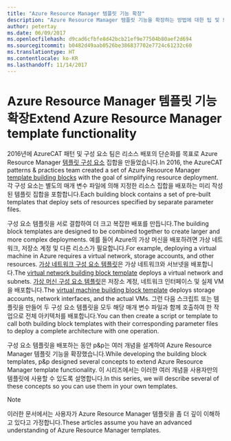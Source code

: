 ```yaml
---
title: "Azure Resource Manager 템플릿 기능 확장"
description: "Azure Resource Manager 템플릿 기능을 확장하는 방법에 대한 팁 및 트릭 설명"
author: petertay
ms.date: 06/09/2017
ms.openlocfilehash: d9cad6cfbfe8d42bcb21ef9e77504b80aef2d694
ms.sourcegitcommit: b0482d49aab0526be386837702e7724c61232c60
ms.translationtype: HT
ms.contentlocale: ko-KR
ms.lasthandoff: 11/14/2017
---
```

# <a name="extend-azure-resource-manager-template-functionality"></a><span data-ttu-id="65a2c-103">Azure Resource Manager 템플릿 기능 확장</span><span class="sxs-lookup"><span data-stu-id="65a2c-103">Extend Azure Resource Manager template functionality</span></span>

<span data-ttu-id="65a2c-104">2016년에 AzureCAT 패턴 및 구성 요소 팀은 리소스 배포의 단순화를 목표로 Azure Resource Manager [템플릿 구성 요소](https://github.com/mspnp/template-building-blocks/wiki) 집합을 만들었습니다.</span><span class="sxs-lookup"><span data-stu-id="65a2c-104">In 2016, the AzureCAT patterns & practices team created a set of Azure Resource Manager [template building blocks](https://github.com/mspnp/template-building-blocks/wiki) with the goal of simplifying resource deployment.</span></span> <span data-ttu-id="65a2c-105">각 구성 요소는 별도의 매개 변수 파일에 의해 지정한 리소스 집합을 배포하는 미리 작성된 템플릿 집합을 포함합니다.</span><span class="sxs-lookup"><span data-stu-id="65a2c-105">Each building block contains a set of pre-built templates that deploy sets of resources specified by separate parameter files.</span></span>

<span data-ttu-id="65a2c-106">구성 요소 템플릿을 서로 결합하여 더 크고 복잡한 배포를 만듭니다.</span><span class="sxs-lookup"><span data-stu-id="65a2c-106">The building block templates are designed to be combined together to create larger and more complex deployments.</span></span> <span data-ttu-id="65a2c-107">예를 들어 Azure의 가상 머신을 배포하려면 가상 네트워크, 저장소 계정 및 다른 리소스가 필요합니다.</span><span class="sxs-lookup"><span data-stu-id="65a2c-107">For example, deploying a virtual machine in Azure requires a virtual network, storage accounts, and other resources.</span></span> <span data-ttu-id="65a2c-108">[가상 네트워크 구성 요소 템플릿](https://github.com/mspnp/template-building-blocks/wiki/VNet-(v1))은 가상 네트워크와 서브넷을 배포합니다.</span><span class="sxs-lookup"><span data-stu-id="65a2c-108">The [virtual network building block template](https://github.com/mspnp/template-building-blocks/wiki/VNet-(v1)) deploys a virtual network and subnets.</span></span> <span data-ttu-id="65a2c-109">[가상 머신 구성 요소 템플릿](https://github.com/mspnp/template-building-blocks/wiki/Windows-and-Linux-VMs-(v1))은 저장소 계정, 네트워크 인터페이스 및 실제 VM을 배포합니다.</span><span class="sxs-lookup"><span data-stu-id="65a2c-109">The [virtual machine building block template](https://github.com/mspnp/template-building-blocks/wiki/Windows-and-Linux-VMs-(v1)) deploys storage accounts, network interfaces, and the actual VMs.</span></span> <span data-ttu-id="65a2c-110">그런 다음 스크립트 또는 템플릿을 만들어 두 구성 요소 템플릿을 모두 해당 매개 변수 파일과 함께 호출하여 한 작업으로 전체 아키텍처를 배포합니다.</span><span class="sxs-lookup"><span data-stu-id="65a2c-110">You can then create a script or template to call both building block templates with their corresponding parameter files to deploy a complete architecture with one operation.</span></span>

<span data-ttu-id="65a2c-111">구성 요소 템플릿을 배포하는 동안 p&p는 여러 개념을 설계하여 Azure Resource Manager 템플릿 기능을 확장했습니다.</span><span class="sxs-lookup"><span data-stu-id="65a2c-111">While developing the building block templates, p&p designed several concepts to extend Azure Resource Manager template functionality.</span></span> <span data-ttu-id="65a2c-112">이 시리즈에서는 이러한 여러 개념을 사용자만의 템플릿에 사용할 수 있도록 설명합니다.</span><span class="sxs-lookup"><span data-stu-id="65a2c-112">In this series, we will describe several of these concepts so you can use them in your own templates.</span></span>

> [!NOTE]
> <span data-ttu-id="65a2c-113">이러한 문서에서는 사용자가 Azure Resource Manager 템플릿을 좀 더 깊이 이해하고 있다고 가정합니다.</span><span class="sxs-lookup"><span data-stu-id="65a2c-113">These articles assume you have an advanced understanding of Azure Resource Manager templates.</span></span>